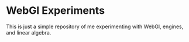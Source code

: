 # WebGl Experiments

This is just a simple repository of me experimenting with WebGl, engines, and linear algebra.